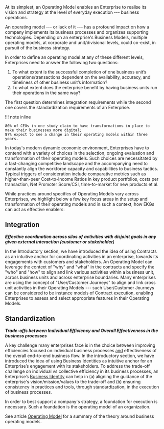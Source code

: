 At its simplest, an Operating Model enables an Enterprise to realise its vision and strategy
at the level of everyday execution --- business operations.

An operating model --- or lack of it --- has a profound impact on how a company implements its
business processes and organizes supporting technologies.
Depending on an enterprise's Business Models, multiple operating models,
at corporate and unit/divisional levels, could co-exist, in pursuit of the business strategy.

In order to define an operating model at any of these different levels,
Enterprises need to answer the following two questions:

1. To what extent is the successful completion of one business unit’s operations/transactions dependent on the
   availability, accuracy, and timeliness of other business unit’s information?
2. To what extent does the enterprise benefit by having business units run their operations in the same way?

The first question determines integration requirements while the second one covers the standardization requirements
of an Enterprise.

!!! note inline

    80% of CEOs in one study claim to have transformations in place to make their businesses more digital;
    87% expect to see a change in their operating models within three years.

In today's modern dynamic economic environment, 
Enterprises have to contend with a variety of choices in the selection,
ongoing evaluation and transformation of their operating models.
Such choices are necessitated by a fast-changing competitive landscape and the accompanying need to constantly
align the workforce capacity and capabilities to business tactics.
Typical triggers of consideration include comparative metrics such as higher-than-peer Cost-to-Income Ratios
in key product portfolios, costs per transaction, Net Promoter Score/CSI, time-to-market for new products et al.

While practices around specifics of Operating Models vary across Enterprises, we highlight below a few key focus
areas in the setup and transformation of their operating models and in such a context,
how EKGs can act as effective enablers:

## Integration

**_Effective coordination across silos of activities with disjoint goals in any
given external interaction (customer or stakeholder)_**

In the Introductory section, we have introduced the idea of using Contracts as an intuitive anchor for
coordinating activities in an enterprise, towards its engagements with customers and stakeholders.
An Operating Model can leverage the context of "why" and "what" in the contracts and specify the "who" and "how"
to align and link various activities within a business unit, across business units and across enterprise boundaries.
Many enterprises are using the concept of "User/Customer Journeys" to align and link cross unit activities in their
Operating Models --- such User/Customer Journeys can be considered to be instance models of Contract execution,
enabling Enterprises to assess and select appropriate features in their Operating Models.

## Standardization

**_Trade-offs between Individual Efficiency and Overall Effectiveness in the business processes_**

A key challenge many enterprises face is in the choice between improving efficiencies focused on individual
business processes <ins>and</ins> effectiveness of the overall end-to-end business flow.
In the introductory section, we have introduced the idea of using Business Identities as intuitive anchor for
an Enterprise’s engagement with its stakeholders.
To address the trade-off challenge on individual vs collective efficiency in its business processes,
an Enterprise’s [Business Identity](../../../../business/background-and-intro/#business-identity) can help in
(a) aligning the guidance of the enterprise's vision/mission/values to the trade-off and
(b) ensuring consistency in practices and tools, through standardization, in the execution of business processes.

In order to best support a company's strategy, a foundation for execution is necessary.
Such a foundation is the operating model of an organization.

See article [Operating Model](/article/operating-model/) for a summary of the theory around
business operating models.

